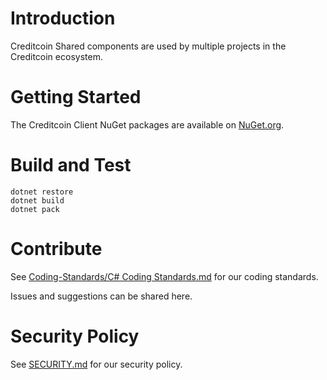 # Introduction 
Creditcoin Shared components are used by multiple projects in the Creditcoin ecosystem. 

# Getting Started
The Creditcoin Client NuGet packages are available on [NuGet.org](https://www.nuget.org/profiles/Creditcoin).

# Build and Test
```
dotnet restore
dotnet build
dotnet pack
```

# Contribute
See [Coding-Standards/C# Coding Standards.md](https://github.com/gluwa/Coding-Standards/blob/main/C%23%20Coding%20Standards.md) for our coding standards.

Issues and suggestions can be shared here.

# Security Policy
See [SECURITY.md](SECURITY.md) for our security policy.
